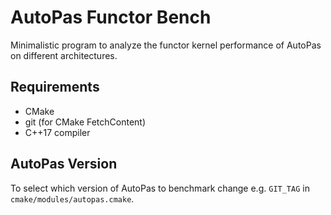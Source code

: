 # AutoPas Functor Bench

Minimalistic program to analyze the functor kernel performance of AutoPas on different architectures.

## Requirements
* CMake
* git (for CMake FetchContent)
* C++17 compiler

## AutoPas Version
To select which version of AutoPas to benchmark change e.g. `GIT_TAG` in `cmake/modules/autopas.cmake`.